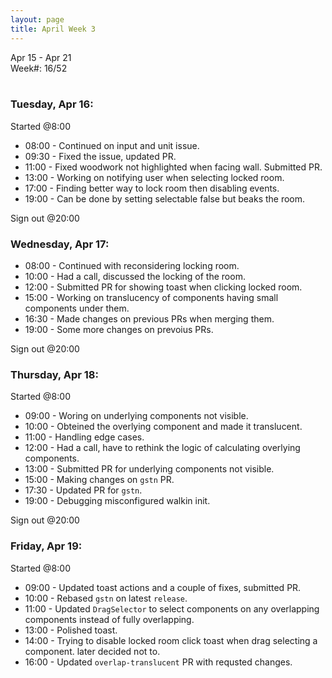 ```yaml
---
layout: page
title: April Week 3
---
```


Apr 15 - Apr 21<br>
Week#: 16/52<br><br>


### Tuesday, Apr 16:

Started @8:00

- 08:00 - Continued on input and unit issue.
- 09:30 - Fixed the issue, updated PR.
- 11:00 - Fixed woodwork not highlighted when facing wall. Submitted PR.
- 13:00 - Working on notifying user when selecting locked room.
- 17:00 - Finding better way to lock room then disabling events.
- 19:00 - Can be done by setting selectable false but beaks the room.

Sign out @20:00

### Wednesday, Apr 17:

- 08:00 - Continued with reconsidering locking room.
- 10:00 - Had a call, discussed the locking of the room.
- 12:00 - Submitted PR for showing toast when clicking locked room.
- 15:00 - Working on translucency of components having small components under them.
- 16:30 - Made changes on previous PRs when merging them.
- 19:00 - Some more changes on prevoius PRs.

Sign out @20:00

### Thursday, Apr 18:

Started @8:00

- 09:00 - Woring on underlying components not visible.
- 10:00 - Obteined the overlying component and made it translucent.
- 11:00 - Handling edge cases.
- 12:00 - Had a call, have to rethink the logic of calculating overlying components.
- 13:00 - Submitted PR for underlying components not visible.
- 15:00 - Making changes on `gstn` PR.
- 17:30 - Updated PR for `gstn`.
- 19:00 - Debugging misconfigured walkin init.

Sign out @20:00

### Friday, Apr 19:

Started @8:00

- 09:00 - Updated toast actions and a couple of fixes, submitted PR.
- 10:00 - Rebased `gstn` on latest `release`.
- 11:00 - Updated `DragSelector` to select components on any overlapping components instead of fully overlapping.
- 13:00 - Polished toast.
- 14:00 - Trying to disable locked room click toast when drag selecting a component. later decided not to.
- 16:00 - Updated `overlap-translucent` PR with requsted changes.